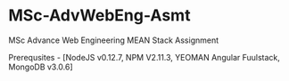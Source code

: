 # MSc-AdvWebEng-Asmt
MSc Advance Web Engineering MEAN Stack Assignment

Prerequsites - [NodeJS v0.12.7, NPM V2.11.3, YEOMAN Angular Fuulstack, MongoDB v3.0.6] 
